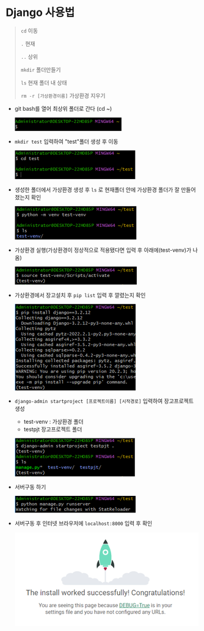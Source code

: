 # Django 사용법

> `cd` 이동
>
> `.` 현재
>
> `..` 상위
>
> `mkdir` 폴더만들기
>
> `ls` 현재 폴더 내 상태
>
> `rm -r [가상환경이름]` 가상환경 지우기

- git bash를 열어 최상위 폴더로 간다 (cd ~)

  ![image-20220921143149090](images/image-20220921143149090.png)

- `mkdir test` 입력하여 "test"폴더 생성 후 이동

  ![image-20220921143745232](images/image-20220921143745232.png)

- 생성한 폴더에서 가상환경 생성 후 `ls` 로 현재폴더 안에 가상환경 폴더가 잘 만들어 졌는지 확인

  ![image-20220921144054445](images/image-20220921144054445.png)

- 가상환경 실행(가상환경이 정상적으로 적용됐다면 입력 후 아래에(test-venv)가 나옴)

  ![image-20220921144635327](images/image-20220921144635327.png)

- 가상환경에서 장고설치 후 `pip list` 입력 후 깔렸는지 확인

  ![image-20220921145200299](images/image-20220921145200299.png)

- `django-admin startproject [프로젝트이름] [시작경로]` 입력하여 장고프로젝트 생성

  - test-venv : 가상환경 폴더
  - testpjt 장고프로젝트 폴더

  ![image-20220921145952293](images/image-20220921145952293.png)

- 서버구동 하기

  ![image-20220921150525263](images/image-20220921150525263.png)

- 서버구동 후 인터넷 브라우저에 `localhost:8000` 입력 후 확인

  ![image-20220921150702882](images/image-20220921150702882.png)
